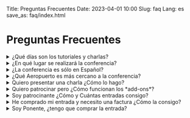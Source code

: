 Title: Preguntas Frecuentes
Date: 2023-04-01 10:00
Slug: faq
Lang: es
save_as: faq/index.html

# Preguntas Frecuentes

<details markdown="1">
<summary>¿Qué días son los tutoriales y charlas?</summary>
Los tutoriales serán el día *Viernes 6*, y las charlas
serán los días *Sábado 7 y Domingo 8* de Octubre.
</details>

<details markdown="1">
<summary>¿En qué lugar se realizará la conferencia?</summary>
La conferencia tomará lugar en el
[Campus Guajara](https://www.ull.es/la-universidad/campus/#campus_guajara)
de la [Universidad de la Laguna](https://www.ull.es/).
</details>

<details markdown="1">
<summary>¿La conferencia es sólo en Español?</summary>
La conferencia se realizará **principalmente en Español**, y dependiendo de las
charlas aceptadas en Inglés se realizará un **track** completo durante los días
de charlas.

Las ponencias principales, apertura y cierre del evento serán en Español,
de todas formas, todas las personas de la organización hablan Español
e Inglés, en caso que de que personas que asistan necesiten información
en uno de los dos idiomas.
</details>

<details markdown="1">
<summary>¿Qué Aeropuerto es más cercano a la conferencia?</summary>
Al momento de reservar tu vuelo a la Isla, notarás que hay dos aeropuertos
[Aeropuerto de Tenerife Sur (TFS)](https://www.aena.es/en/tenerife-sur.html) y
[Aeropuerto de Tenerife Norte (TFN)](https://www.aena.es/en/tenerife-norte-ciudad-de-la-laguna.html).

El más cercano es el **aeropuerto Norte (TFN)** pero es posible volar al aeropuerto
del sur (TFS) y luego llegar al norte de la isla mediante Taxis, Buses, o
rentando un coche.
</details>

<details markdown="1">
<summary>Quiero presentar una charla ¿Cómo lo hago?</summary>
Si visitas la sección [Llamado de Propuestas](https://2023.es.pycon.org/c4p/)
encontrarás instrucciones para crear tu Abstract y también un enlace a la
plataforma donde se envían las propuestas, *pretalx*.

Dentro [del enlace](https://charlas.2023.es.pycon.org) encontrarás
las instrucciones (En Inglés y Español) y luego podrás comenzar a rellenar el
formulario para enviar tu propuesta.

Luego de enviar tu propuesta, tendrás la posibilidad de Editarla, así que no te
preocupes si tienes que hacer cambios luego de enviarla.
</details>

<details markdown="1">
<summary markdown="1">Quiero patrocinar pero ¿Cómo funcionan los *add-ons*?</summary>
Este año hemos agregado a los Patrocinios, una nueva modalidad, los *Add-ons*.

Luego de seleccionar un plan de patrocinio, podrás elegir adicionalmente
elementos para apoyar la conferencia de forma independiente, como por ejemplo,
"Entrevistas" o "Sala de lactancia".

Eso quiere decir que estarás apoyando a la conferencia pagando el plan
que hayas elegido, más estos elementos independientes (con cupos limitados)
para actividades específicas.

Ten en cuenta, se necesita elegir un plan de patrocinio antes de elegir los
*Add-ons*, desde el más simple (Timanfaya) hasta el más completo (Teide).
</details>

<details markdown="1">
<summary markdown="1">Soy patrocinante ¿Cómo y Cuántas entradas consigo?</summary>
Se reservan **4 entradas** para patrocinantes con un descuento asociado al nivel de
Patrocinio.

Las empresas o instituciones patrocinantes recibirán un enlace especial para
adquirir las entradas con su respectivo descuento.

Si una empresa tiene interés en traer a más personas, se debera poner atención
a las **tandas generales** de venta de tickets.
</details>

<details markdown="1">
<summary markdown="1">He comprado mi entrada y necesito una factura ¿Cómo la consigo?</summary>

Si en tu caso necesitas una factura para presentarla a la entidad que está
cubriendo tu asistencia al evento, generaremos tu factura cuando se realice el
evento o hasta cuando se cierre el plazo para cambiar los detalles de los
tickets de la conferencia. Principalmente, por la complejidad de cancelar
dichos documentos en nuestra infraestructura.

Recuerda que el comprobante de Eventbrite puede servir como recibo de tu compra.

para efectos financieros de tu empresa.
</details>

<details markdown="1">
<summary markdown="1">Soy Ponente, ¿tengo que comprar la entrada?</summary>

Todas las personas que sean ponentes, tienen asegurada su participación en la conferencia, es decir no necesitan una entrada.
En caso de que tengas pensado presentarte como ponente, independiente de si tu propuesta es aceptada o no, <b>te recomendamos adquirir una entrada</b>.
Si finalmente tu ponencia es seleccionada, tienes varias opciones:
<ul>
    <li>Puedes reasignar tu ticket a otra persona que desee asistir</li>
    <li>Puedes solicitar un reembolso</li>
    <li>Puedes utilizar tu entrada y usaremos tu entrada de speaker para otra tanda (general, becas, etc).</li>
</ul>

</details>
